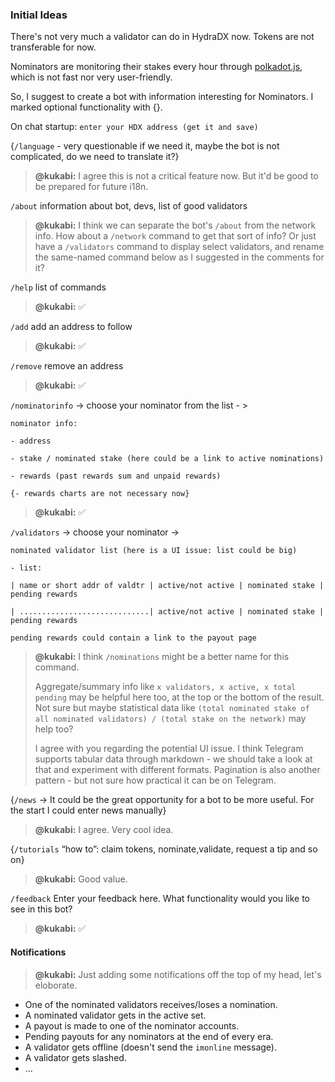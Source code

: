### Initial Ideas

There's not very much a validator can do in HydraDX now. Tokens are not transferable for now.

Nominators are monitoring their stakes every hour through [polkadot.js](https://polkadot.js.org/apps/?rpc=wss%3A%2F%2Frpc-01.snakenet.hydradx.io#), which is not fast nor very user-friendly.

So, I suggest to create a bot with information interesting for Nominators.
I marked optional functionality with {}.

On chat startup: `enter your HDX address (get it and save)`

{`/language` - very questionable if we need it, maybe the bot is not complicated, do we need to translate it?}

> **@kukabi:** I agree this is not a critical feature now. But it'd be good to be prepared for future i18n.

`/about` information about bot, devs, list of good validators

> **@kukabi:** I think we can separate the bot's `/about` from the network info. How about a `/network` command to get that sort of info? Or just have a `/validators` command to display select validators, and rename the same-named command below as I suggested in the comments for it?

`/help` list of commands

> **@kukabi:** ✅

`/add` add an address to follow

> **@kukabi:** ✅

`/remove` remove an address 

> **@kukabi:** ✅

`/nominatorinfo` -> choose your nominator from the list - >

    nominator info:
     
    - address
     
    - stake / nominated stake (here could be a link to active nominations)

    - rewards (past rewards sum and unpaid rewards)
    
    {- rewards charts are not necessary now} 
    
> **@kukabi:** ✅

`/validators` -> choose your nominator ->
	
    nominated validator list (here is a UI issue: list could be big)
    
    - list:
    
    | name or short addr of valdtr | active/not active | nominated stake | pending rewards
	
	| .............................| active/not active | nominated stake | pending rewards
	
	pending rewards could contain a link to the payout page

> **@kukabi:** I think `/nominations` might be a better name for this command.
> 
> Aggregate/summary info like `x validators, x active, x total pending` may be helpful here too, at the top or the bottom of the result. Not sure but maybe statistical data like `(total nominated stake of all nominated validators) / (total stake on the network)` may help too?
>
> I agree with you regarding the potential UI issue. I think Telegram supports tabular data through markdown - we should take a look at that and experiment with different formats. Pagination is also another pattern - but not sure how practical it can be on Telegram.

{`/news` -> It could be the great opportunity for a bot to be more useful. For the start I could enter news manually}

> **@kukabi:** I agree. Very cool idea.

{`/tutorials` “how to”: claim tokens, nominate,validate, request a tip and so on}

> **@kukabi:** Good value.

`/feedback` Enter your feedback here. What functionality would you like to see in this bot?

> **@kukabi:** ✅

#### Notifications

> **@kukabi:** Just adding some notifications off the top of my head, let's eloborate.

- One of the nominated validators receives/loses a nomination.
- A nominated validator gets in the active set.
- A payout is made to one of the nominator accounts.
- Pending payouts for any nominators at the end of every era.
- A validator gets offline (doesn't send the `imonline` message).
- A validator gets slashed.
- ...